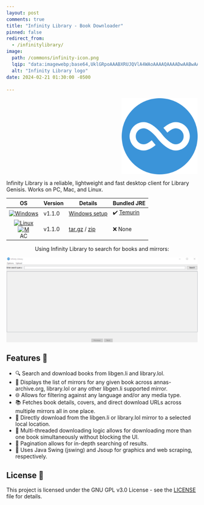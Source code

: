 ```yaml
---
layout: post
comments: true
title: "Infinity Library - Book Downloader"
pinned: false
redirect_from:
  - /infinitylibrary/
image:
  path: /commons/infinity-icon.png
  lqip: "data:imagewebp;base64,UklGRpoAAABXRUJQVlA4WAoAAAAQAAAADwAABwAAQUxQSDIAAAARL0AmbZurmr57yyIiqE8oiG0bejIYEQTgqiDA9vqnsUSI6H+oAERp2HZ65qPVIAWAFZQOCBCAAAA8AEAnQEqEAAIAAVAfCWkAALp8sF8rgRgAP7o9FDvMCkMde9PK7euH5M1m6VWoDXf2FkP3BqV0ZYbO6NA/VFIAAAA"
  alt: "Infinity Library logo"
date: 2024-02-21 01:30:00 -0500

---
```

<div style="display: flex; align-items: flex-start;">
  <div style="flex: 1;">
  </div>
  <div>
    <a href="https://github.com/JakeTurner616/Infinity-Library/">
      <img align="right" width="200" height="200" src="https://github.com/JakeTurner616/Infinity-Library/blob/main/docs/icon.png?raw=true">
    </a>
  </div>
</div>

Infinity Library is a reliable, lightweight and fast desktop client for Library Genisis. Works on PC, Mac, and Linux.

| **OS**                                                                                                                                 | **Version**    | **Details**                                                                                                            | **Bundled JRE**                                                                                        |
|:--------------------------------------------------------------------------------------------------------------------------------------:|----------------|-----------------------------------------------------------------------------------------------------------------------|-------------------------------------------------------------------------------------------------------|
| <a href="https://github.com/JakeTurner616/Infinity-Library/"><img src="https://github.com/relliv/operating-system-logos/blob/master/src/32x32/WIN.png?raw=true" alt="Windows" style="display: block; margin: auto;"/></a> | v1.1.0 | [Windows setup](https://github.com/JakeTurner616/Infinity-Library/releases/download/v1.1.0/InfinityLibrary-setup.exe) | ✔️ [Temurin](https://adoptium.net/temurin/releases/?os=windows&package=jre)                           |
| <a href="https://github.com/JakeTurner616/Infinity-Library/"><img src="https://github-production-user-asset-6210df.s3.amazonaws.com/76662862/283240699-2481dc48-be6b-4ebb-9e8c-3b957efe69fa.png" width="32" height="32" alt="Linux" /><img src="https://user-images.githubusercontent.com/25181517/186884152-ae609cca-8cf1-4175-8d60-1ce1fa078ca2.png" width="32" height="32" alt="MAC" style="display: block; margin: auto;"/></a> | v1.1.0 | [tar.gz](https://github.com/JakeTurner616/Infinity-Library/archive/refs/tags/v1.1.0.tar.gz) / [zip](https://github.com/JakeTurner616/Infinity-Library/archive/refs/tags/v1.1.0.zip) | ❌ None                                      |

<div style="text-align: center;">
  <p>Using Infinity Library to search for books and mirrors:</p>
  <img src="https://raw.githubusercontent.com/JakeTurner616/Infinity-Library/main/docs/InfinityLibrary.gif" alt="Using the application to find book mirrors" style="display: block; margin: auto;">
</div>

##

## Features 🌟

- 🔍 Search and download books from libgen.li and library.lol.
- 📖 Displays the list of mirrors for any given book across annas-archive.org, library.lol or any other libgen.li supported mirror.
- 🌐 Allows for filtering against any language and/or any media type.
- 📚 Fetches book details, covers, and direct download URLs across multiple mirrors all in one place.
- 💾 Directly download from the libgen.li or library.lol mirror to a selected local location.
- 🚀 Multi-threaded downloading logic allows for downloading more than one book simultaneously without blocking the UI.
- 🔢 Pagination allows for in-depth searching of results.
- 🎨 Uses Java Swing (jswing) and Jsoup for graphics and web scraping, respectively.

## License 📜

This project is licensed under the GNU GPL v3.0 License - see the [LICENSE](https://github.com/JakeTurner616/Infinity-Library/blob/main/LICENSE) file for details.
